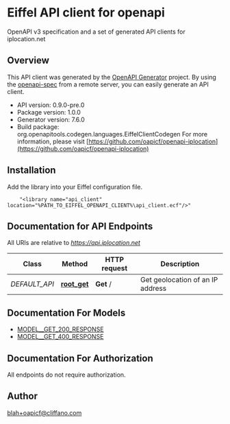 # Eiffel API client for openapi

OpenAPI v3 specification and a set of generated API clients for iplocation.net

## Overview
This API client was generated by the [OpenAPI Generator](https://openapi-generator.tech) project.  By using the [openapi-spec](https://openapis.org) from a remote server, you can easily generate an API client.

- API version: 0.9.0-pre.0
- Package version: 1.0.0
- Generator version: 7.6.0
- Build package: org.openapitools.codegen.languages.EiffelClientCodegen
For more information, please visit [https://github.com/oapicf/openapi-iplocation](https://github.com/oapicf/openapi-iplocation)

## Installation
Add the library into your Eiffel configuration file.
```
    "<library name="api_client" location="%PATH_TO_EIFFEL_OPENAPI_CLIENT%\api_client.ecf"/>"
```

## Documentation for API Endpoints

All URIs are relative to *https://api.iplocation.net*

Class | Method | HTTP request | Description
------------ | ------------- | ------------- | -------------
*DEFAULT_API* | [**root_get**](docs/DEFAULT_API.md#root_get) | **Get** / | Get geolocation of an IP address


## Documentation For Models

 - [MODEL__GET_200_RESPONSE](docs/MODEL__GET_200_RESPONSE.md)
 - [MODEL__GET_400_RESPONSE](docs/MODEL__GET_400_RESPONSE.md)


## Documentation For Authorization

 All endpoints do not require authorization.


## Author

blah+oapicf@cliffano.com

